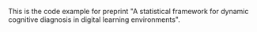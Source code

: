This is the code example for preprint "A statistical framework for dynamic cognitive diagnosis in digital learning environments".
